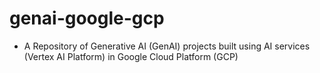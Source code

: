 # genai-google-gcp

- A Repository of Generative AI (GenAI) projects built using AI services (Vertex AI Platform) in Google Cloud Platform (GCP) 
